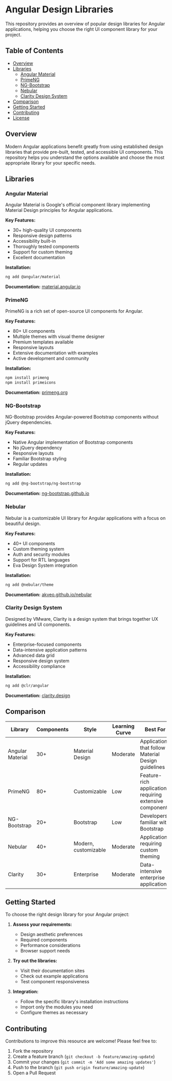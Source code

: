 # Angular Design Libraries

This repository provides an overview of popular design libraries for Angular applications, helping you choose the right UI component library for your project.

## Table of Contents
- [Overview](#overview)
- [Libraries](#libraries)
  - [Angular Material](#angular-material)
  - [PrimeNG](#primeng)
  - [NG-Bootstrap](#ng-bootstrap)
  - [Nebular](#nebular)
  - [Clarity Design System](#clarity-design-system)
- [Comparison](#comparison)
- [Getting Started](#getting-started)
- [Contributing](#contributing)
- [License](#license)

## Overview

Modern Angular applications benefit greatly from using established design libraries that provide pre-built, tested, and accessible UI components. This repository helps you understand the options available and choose the most appropriate library for your specific needs.

## Libraries

### Angular Material

Angular Material is Google's official component library implementing Material Design principles for Angular applications.

**Key Features:**
- 30+ high-quality UI components
- Responsive design patterns
- Accessibility built-in
- Thoroughly tested components
- Support for custom theming
- Excellent documentation

**Installation:**
```bash
ng add @angular/material
```

**Documentation:** [material.angular.io](https://material.angular.io)

### PrimeNG

PrimeNG is a rich set of open-source UI components for Angular.

**Key Features:**
- 80+ UI components
- Multiple themes with visual theme designer
- Premium templates available
- Responsive layouts
- Extensive documentation with examples
- Active development and community

**Installation:**
```bash
npm install primeng
npm install primeicons
```

**Documentation:** [primeng.org](https://primeng.org)

### NG-Bootstrap

NG-Bootstrap provides Angular-powered Bootstrap components without jQuery dependencies.

**Key Features:**
- Native Angular implementation of Bootstrap components
- No jQuery dependency
- Responsive layouts
- Familiar Bootstrap styling
- Regular updates

**Installation:**
```bash
ng add @ng-bootstrap/ng-bootstrap
```

**Documentation:** [ng-bootstrap.github.io](https://ng-bootstrap.github.io)

### Nebular

Nebular is a customizable UI library for Angular applications with a focus on beautiful design.

**Key Features:**
- 40+ UI components
- Custom theming system
- Auth and security modules
- Support for RTL languages
- Eva Design System integration

**Installation:**
```bash
ng add @nebular/theme
```

**Documentation:** [akveo.github.io/nebular](https://akveo.github.io/nebular/)

### Clarity Design System

Designed by VMware, Clarity is a design system that brings together UX guidelines and UI components.

**Key Features:**
- Enterprise-focused components
- Data-intensive application patterns
- Advanced data grid
- Responsive design system
- Accessibility compliance

**Installation:**
```bash
ng add @clr/angular
```

**Documentation:** [clarity.design](https://clarity.design)

## Comparison

| Library | Components | Style | Learning Curve | Best For |
|---------|------------|-------|---------------|----------|
| Angular Material | 30+ | Material Design | Moderate | Applications that follow Material Design guidelines |
| PrimeNG | 80+ | Customizable | Low | Feature-rich applications requiring extensive components |
| NG-Bootstrap | 20+ | Bootstrap | Low | Developers familiar with Bootstrap |
| Nebular | 40+ | Modern, customizable | Moderate | Applications requiring custom theming |
| Clarity | 30+ | Enterprise | Moderate | Data-intensive enterprise applications |

## Getting Started

To choose the right design library for your Angular project:

1. **Assess your requirements:**
   - Design aesthetic preferences
   - Required components
   - Performance considerations
   - Browser support needs

2. **Try out the libraries:**
   - Visit their documentation sites
   - Check out example applications
   - Test component responsiveness

3. **Integration:**
   - Follow the specific library's installation instructions
   - Import only the modules you need
   - Configure themes as necessary

## Contributing

Contributions to improve this resource are welcome! Please feel free to:

1. Fork the repository
2. Create a feature branch (`git checkout -b feature/amazing-update`)
3. Commit your changes (`git commit -m 'Add some amazing updates'`)
4. Push to the branch (`git push origin feature/amazing-update`)
5. Open a Pull Request

